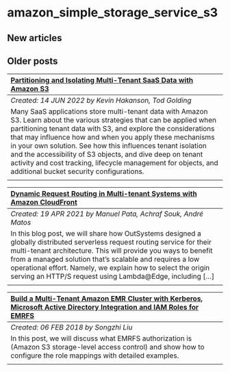 # amazon_simple_storage_service_s3

## New articles

## Older posts
| [Partitioning and Isolating Multi-Tenant SaaS Data with Amazon S3](https://aws.amazon.com/blogs/apn/partitioning-and-isolating-multi-tenant-saas-data-with-amazon-s3/) |
|:----------|
| *Created: 14 JUN 2022 by Kevin Hakanson, Tod Golding* | 
| Many SaaS applications store multi-tenant data with Amazon S3. Learn about the various strategies that can be applied when partitioning tenant data with S3, and explore the considerations that may influence how and when you apply these mechanisms in your own solution. See how this influences tenant isolation and the accessibility of S3 objects, and dive deep on tenant activity and cost tracking, lifecycle management for objects, and additional bucket security configurations. | 
|  | 

| [Dynamic Request Routing in Multi-tenant Systems with Amazon CloudFront](https://aws.amazon.com/blogs/architecture/dynamic-request-routing-in-multi-tenant-systems-with-amazon-cloudfront/) |
|:----------|
| *Created: 19 APR 2021 by Manuel Pata, Achraf Souk, André Matos* | 
| In this blog post, we will share how OutSystems designed a globally distributed serverless request routing service for their multi-tenant architecture. This will provide you ways to benefit from a managed solution that’s scalable and requires a low operational effort. Namely, we explain how to select the origin serving an HTTP/S request using Lambda@Edge, including […] | 
|  | 

| [Build a Multi-Tenant Amazon EMR Cluster with Kerberos, Microsoft Active Directory Integration and IAM Roles for EMRFS](https://aws.amazon.com/blogs/big-data/build-a-multi-tenant-amazon-emr-cluster-with-kerberos-microsoft-active-directory-integration-and-emrfs-authorization/) |
|:----------|
| *Created: 06 FEB 2018 by Songzhi Liu* | 
| In this post, we will discuss what EMRFS authorization is (Amazon S3 storage-level access control) and show how to configure the role mappings with detailed examples.  | 
|  | 

